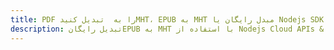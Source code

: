 ---title: PDF را به  تبدیل کنیدMHT، EPUB به MHT مبدل رایگان یا Nodejs SDKdescription: تبدیل رایگانEPUB به MHT با استفاده از Nodejs Cloud APIs & SDK همچنین اسناد PDF را در Cloud ایجاد، ویرایش و رندر کنید.---